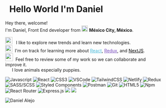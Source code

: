 # &nbsp; Hello World I'm Daniel  <img src="https://media.giphy.com/media/hvRJCLFzcasrR4ia7z/giphy.gif" width="10px"/>

<p>Hey there, welcome!</br>
  I'm Daniel, Front End developer from <img src="https://media.giphy.com/media/ZB8XaD4SAR4AZ0Opm4/giphy.gif" width="20px"/> <b> México City, México</b>.</p> 

<img src="https://media.giphy.com/media/JZ40cnfnN11KycrvMF/giphy.gif" width="23px"/>  &nbsp;  I like to explore new trends and learn new technologies.\
<img src="https://media.giphy.com/media/ln7z2eWriiQAllfVcn/giphy.gif" width="23px"/>  &nbsp;I'm on track for learning more about <a style="color:#45b8d8" href="https://reactjs.org/" target="_blank"><u>React</u></a>, <a style="color:#764ABC" href="https://redux.js.org/" target="_blank"><u>Redux</u></a>, and <a style="color:#000000" href="https://nextjs.org/" target="_blank"><u>NextJS</u></a>.\
<img src="https://media.giphy.com/media/KzJkzjggfGN5Py6nkT/giphy.gif" width="25px"/> &nbsp;Feel free to review some of my work so we can collaborate and improve it.\
<img src="https://media.giphy.com/media/lv9hJHsMSLMYRnDgls/giphy.gif" width="10px"/> &nbsp; I love animals especially puppies.
<br>
<p>
  <img alt="Javascript" src="https://img.shields.io/badge/javascript-%23323330.svg?style=for-the-badge&logo=javascript&logoColor=%23F7DF1E" />
  <img alt="React" src="https://img.shields.io/badge/react-%2320232a.svg?style=for-the-badge&logo=react&logoColor=%2361DAFB" />
  <img alt="CSS3" src="https://img.shields.io/badge/css3-%231572B6.svg?style=for-the-badge&logo=css3&logoColor=white" />
  <img alt="VSCode" src="https://img.shields.io/badge/Visual%20Studio%20Code-0078d7.svg?style=for-the-badge&logo=visual-studio-code&logoColor=white" />
  <img alt="TailwindCSS" src="https://img.shields.io/badge/tailwindcss-%2338B2AC.svg?style=for-the-badge&logo=tailwind-css&logoColor=white" />
  <img alt="Netlify" src="https://img.shields.io/badge/netlify-%23000000.svg?style=for-the-badge&logo=netlify&logoColor=#00C7B7" />
  <img alt="Redux" src="https://img.shields.io/badge/redux-%23593d88.svg?style=for-the-badge&logo=redux&logoColor=white" />
  <img alt="SASS/SCSS" src="https://img.shields.io/badge/SASS-hotpink.svg?style=for-the-badge&logo=SASS&logoColor=white" />
  <img alt="Styled Components" src="https://img.shields.io/badge/styled--components-DB7093?style=for-the-badge&logo=styled-components&logoColor=white" />
  <img alt="Postman" src="https://img.shields.io/badge/Postman-FF6C37?style=for-the-badge&logo=postman&logoColor=white" />
  <img alt="Git" src="https://img.shields.io/badge/git-%23F05033.svg?style=for-the-badge&logo=git&logoColor=white" />
  <img alt="HTML5" src="https://img.shields.io/badge/html5-%23E34F26.svg?style=for-the-badge&logo=html5&logoColor=white" />
  <img alt="Npm" src="https://img.shields.io/badge/NPM-%23000000.svg?style=for-the-badge&logo=npm&logoColor=white" />
  <img alt="React Router" src="https://img.shields.io/badge/React_Router-CA4245?style=for-the-badge&logo=react-router&logoColor=white" />
  <img alt="Express.js" src="https://img.shields.io/badge/express.js-%23404d59.svg?style=for-the-badge&logo=express&logoColor=%2361DAFB" />
  <img alt"MongoDB" src="https://img.shields.io/badge/MongoDB-%234ea94b.svg?style=for-the-badge&logo=mongodb&logoColor=white" />
  <img alt"Socket.io" src="https://img.shields.io/badge/Socket.io-black?style=for-the-badge&logo=socket.io&badgeColor=010101" />
</p>
<img src="https://github-readme-stats.vercel.app/api?username=daniel-alejober&show_icons=true&theme=radical" alt="Daniel Alejo"/>



